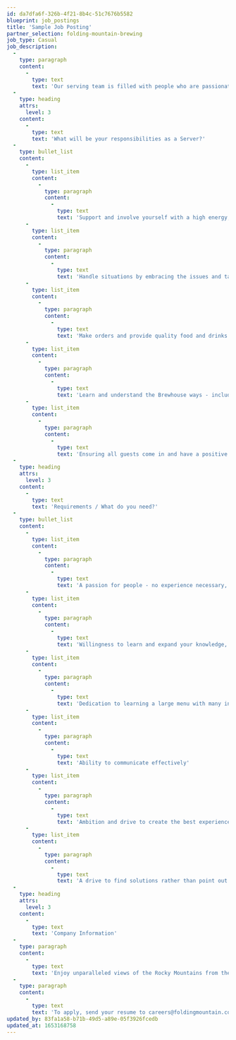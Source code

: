 ```yaml
---
id: da7dfa6f-326b-4f21-8b4c-51c7676b5582
blueprint: job_postings
title: 'Sample Job Posting'
partner_selection: folding-mountain-brewing
job_type: Casual
job_description:
  -
    type: paragraph
    content:
      -
        type: text
        text: 'Our serving team is filled with people who are passionate about providing an above and beyond experience for guests. Servers come to work with a same-team mindset while independently providing exceptional customer service to our guests. The goal is to enhance and preserve Folding Mountain’s reputation with quality customer service skills, innovative brain-power, and a can-do attitude!'
  -
    type: heading
    attrs:
      level: 3
    content:
      -
        type: text
        text: 'What will be your responsibilities as a Server?'
  -
    type: bullet_list
    content:
      -
        type: list_item
        content:
          -
            type: paragraph
            content:
              -
                type: text
                text: 'Support and involve yourself with a high energy, passionate team'
      -
        type: list_item
        content:
          -
            type: paragraph
            content:
              -
                type: text
                text: 'Handle situations by embracing the issues and tackling them with the tools that we provide'
      -
        type: list_item
        content:
          -
            type: paragraph
            content:
              -
                type: text
                text: 'Make orders and provide quality food and drinks for our guests'
      -
        type: list_item
        content:
          -
            type: paragraph
            content:
              -
                type: text
                text: 'Learn and understand the Brewhouse ways - including our training programs, food/drink menus, culture, etc.'
      -
        type: list_item
        content:
          -
            type: paragraph
            content:
              -
                type: text
                text: 'Ensuring all guests come in and have a positive experience, new or returning!'
  -
    type: heading
    attrs:
      level: 3
    content:
      -
        type: text
        text: 'Requirements / What do you need?'
  -
    type: bullet_list
    content:
      -
        type: list_item
        content:
          -
            type: paragraph
            content:
              -
                type: text
                text: 'A passion for people - no experience necessary, we will train you!'
      -
        type: list_item
        content:
          -
            type: paragraph
            content:
              -
                type: text
                text: 'Willingness to learn and expand your knowledge, as well as grow as an individual'
      -
        type: list_item
        content:
          -
            type: paragraph
            content:
              -
                type: text
                text: 'Dedication to learning a large menu with many in-house made items'
      -
        type: list_item
        content:
          -
            type: paragraph
            content:
              -
                type: text
                text: 'Ability to communicate effectively'
      -
        type: list_item
        content:
          -
            type: paragraph
            content:
              -
                type: text
                text: 'Ambition and drive to create the best experience for your team and guests'
      -
        type: list_item
        content:
          -
            type: paragraph
            content:
              -
                type: text
                text: 'A drive to find solutions rather than point out problems'
  -
    type: heading
    attrs:
      level: 3
    content:
      -
        type: text
        text: 'Company Information'
  -
    type: paragraph
    content:
      -
        type: text
        text: 'Enjoy unparalleled views of the Rocky Mountains from the taproom and patio at Folding Mountain Brewing. With award-winning craft beers and eats, the relaxed atmosphere provides a unique experience for all ages'
  -
    type: paragraph
    content:
      -
        type: text
        text: 'To apply, send your resume to careers@foldingmountain.com'
updated_by: 83fa1a58-b71b-49d5-a89e-05f3926fcedb
updated_at: 1653168758
---
```

